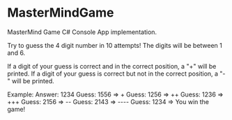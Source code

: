 # MasterMindGame
MasterMind Game C# Console App implementation.

Try to guess the 4 digit number in 10 attempts!
The digits will be between 1 and 6.

If a digit of your guess is correct and in the correct position, a "+" will be printed.
If a digit of your guess is correct but not in the correct position, a "-" will be printed.

Example:
Answer: 1234
Guess: 1556 => +
Guess: 1256 => ++
Guess: 1236 => +++
Guess: 2156 => --
Guess: 2143 => ----
Guess: 1234 => You win the game!
